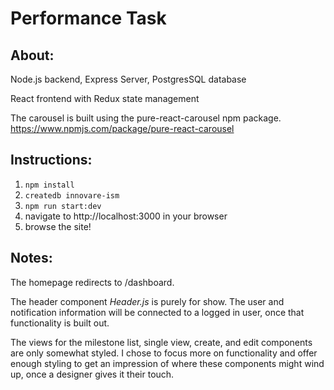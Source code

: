 # Performance Task

## About:

Node.js backend, Express Server, PostgresSQL database

React frontend with Redux state management

The carousel is built using the pure-react-carousel npm package. 
https://www.npmjs.com/package/pure-react-carousel

## Instructions:

1. `npm install`
2. `createdb innovare-ism`
3. `npm run start:dev`
4. navigate to http://localhost:3000 in your browser
5. browse the site!

## Notes:

The homepage redirects to /dashboard.

The header component _Header.js_ is purely for show. The user and notification information will be connected to a logged in user, once that functionality is built out.

The views for the milestone list, single view, create, and edit components are only somewhat styled. I chose to focus more on functionality and offer enough styling to get an impression of where these components might wind up, once a designer gives it their touch. 


